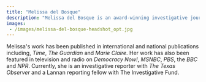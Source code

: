 ```yaml
---
title: "Melissa del Bosque"
description: "Melissa del Bosque is an award-winning investigative journalist who has covered the U.S.-Mexico border region for the past two decades."
images:
 - /images/melissa-del-bosque-headshot_opt.jpg
---
```

Melissa's work has been published in international and national publications including, *Time*, *The Guardian* and *Marie Claire*. Her work has also been featured in television and radio on *Democracy Now!*, *MSNBC*, *PBS*, the *BBC* and *NPR*. Currently, she is an investigative reporter with *The Texas Observer* and a Lannan reporting fellow with The Investigative Fund.
